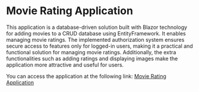 # Movie Rating Application

This application is a database-driven solution built with Blazor technology for adding movies to a CRUD database using EntityFramework. It enables managing movie ratings. The implemented authorization system ensures secure access to features only for logged-in users, making it a practical and functional solution for managing movie ratings. Additionally, the extra functionalities such as adding ratings and displaying images make the application more attractive and useful for users.

You can access the application at the following link: [Movie Rating Application](https://movies-ranking.azurewebsites.net)

